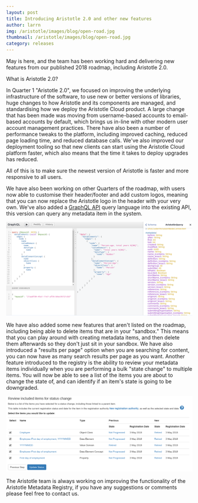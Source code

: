 ```yaml
---
layout: post
title: Introducing Aristotle 2.0 and other new features 
author: larrn
img: /aristotle/images/blog/open-road.jpg
thumbnail: /aristotle/images/blog/open-road.jpg
category: releases
---
```


May is here, and the team has been working hard and delivering new features from our published 2018 roadmap, including 
Aristotle 2.0. 

What is Aristotle 2.0?

In Quarter 1 "Aristotle 2.0", we focused on improving the underlying infrastructure of the software, to use new or better 
versions of libraries, huge changes to how Aristotle and its components are managed, and standardising how we deploy the 
Aristotle Cloud product. A large change that has been made was moving from username-based accounts to email-based accounts 
by default, which brings us in-line with other modern user account management practices. There have also been a number of 
performance tweaks to the platform, including improved caching, reduced page loading time, and reduced database calls. 
We've also improved our deployment tooling so that new clients can start using the Aristotle Cloud platform faster, which 
also means that the time it takes to deploy upgrades has reduced. 

All of this is to make sure the newest version of Aristotle is faster and more responsive to all users. 

We have also been working on other Quarters of the roadmap, with users now able to customise their header/footer and add 
custom logos, meaning that you can now replace the Aristotle logo in the header with your very own. We've also added a 
[GraphQL API](https://graphql.org/) query language into the existing API, this version can query any metadata item in the system.

![](/aristotle/images/blog/graphql.png)

We have also added some new features that aren't listed on the roadmap, including being able to delete items that are in 
your "sandbox." This means that you can play around with creating metadata items, and then delete them afterwards so they 
don't just sit in your sandbox. We have also introduced a "results per page" option when you are searching for content, you 
can now have as many search results per page as you want. Another feature introduced to the registry is the ability to review 
your metadata items individually when you are performing a bulk "state change" to multiple items. You will now be able to see 
a list of the items you are about to change the state of, and can identify if an item's state is going to be downgraded. 

![](/aristotle/images/blog/2_0_new_status_changes.png)

The Aristotle team is always working on improving the functionality of the Aristotle Metadata Registry, if you have any 
suggestions or comments please feel free to contact us. 
